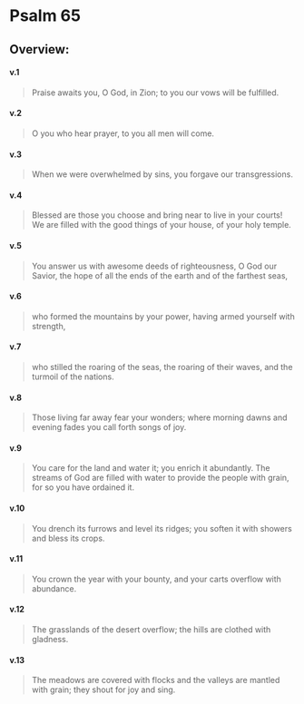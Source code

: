 # Psalm 65

## Overview:


#### v.1
>Praise awaits you, O God, in Zion; to you our vows will be fulfilled.

#### v.2
>O you who hear prayer, to you all men will come.

#### v.3
>When we were overwhelmed by sins, you forgave our transgressions.

#### v.4
>Blessed are those you choose and bring near to live in your courts! We are filled with the good things of your house, of your holy temple.

#### v.5
>You answer us with awesome deeds of righteousness, O God our Savior, the hope of all the ends of the earth and of the farthest seas,

#### v.6
>who formed the mountains by your power, having armed yourself with strength,

#### v.7
>who stilled the roaring of the seas, the roaring of their waves, and the turmoil of the nations.

#### v.8
>Those living far away fear your wonders; where morning dawns and evening fades you call forth songs of joy.

#### v.9
>You care for the land and water it; you enrich it abundantly. The streams of God are filled with water to provide the people with grain, for so you have ordained it.

#### v.10
>You drench its furrows and level its ridges; you soften it with showers and bless its crops.

#### v.11
>You crown the year with your bounty, and your carts overflow with abundance.

#### v.12
>The grasslands of the desert overflow; the hills are clothed with gladness.

#### v.13
>The meadows are covered with flocks and the valleys are mantled with grain; they shout for joy and sing.



